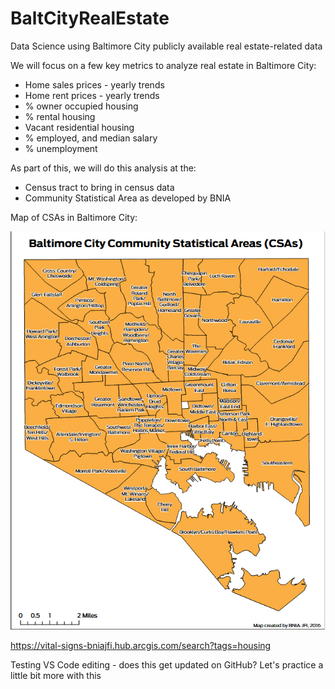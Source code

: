 # BaltCityRealEstate
Data Science using Baltimore City publicly available real estate-related data

We will focus on a few key metrics to analyze real estate in Baltimore City:
* Home sales prices - yearly trends
* Home rent prices - yearly trends
* % owner occupied housing
* % rental housing
* Vacant residential housing
* % employed, and median salary
* % unemployment

As part of this, we will do this analysis at the:
* Census tract to bring in census data
* Community Statistical Area as developed by BNIA

Map of CSAs in Baltimore City:

![BNIA_csa_map](bnia_csa_map.png)

https://vital-signs-bniajfi.hub.arcgis.com/search?tags=housing

Testing VS Code editing - does this get updated on GitHub?
Let's practice a little bit more with this